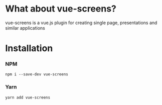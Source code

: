 # What about vue-screens?

vue-screens is a vue.js plugin for creating single page, presentations and similar applications

# Installation

### NPM
`npm i --save-dev vue-screens`

### Yarn
`yarn add vue-screens`